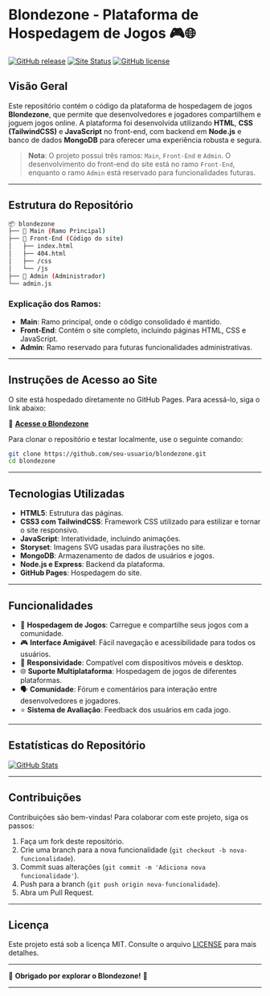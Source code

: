 # Blondezone - Plataforma de Hospedagem de Jogos 🎮🌐

[![GitHub release](https://img.shields.io/github/v/release/seu-usuario/blondezone?style=for-the-badge)](https://github.com/seu-usuario/blondezone/releases)
[![Site Status](https://img.shields.io/website-up-down-green-red/http/shields.io.svg?style=for-the-badge)](https://seu-usuario.github.io/blondezone/)
[![GitHub license](https://img.shields.io/github/license/seu-usuario/blondezone?style=for-the-badge)](https://github.com/seu-usuario/blondezone/blob/main/LICENSE)

## Visão Geral

Este repositório contém o código da plataforma de hospedagem de jogos **Blondezone**, que permite que desenvolvedores e jogadores compartilhem e joguem jogos online. A plataforma foi desenvolvida utilizando **HTML**, **CSS (TailwindCSS)** e **JavaScript** no front-end, com backend em **Node.js** e banco de dados **MongoDB** para oferecer uma experiência robusta e segura.

> **Nota**: O projeto possui três ramos: `Main`, `Front-End` e `Admin`. O desenvolvimento do front-end do site está no ramo `Front-End`, enquanto o ramo `Admin` está reservado para funcionalidades futuras.

---

## Estrutura do Repositório

```bash
📦 blondezone
├── 📂 Main (Ramo Principal)
├── 📂 Front-End (Código do site)
│   ├── index.html
│   ├── 404.html
│   ├── /css
│   └── /js
├── 📂 Admin (Administrador)
└── admin.js
```

### Explicação dos Ramos:

- **Main**: Ramo principal, onde o código consolidado é mantido.
- **Front-End**: Contém o site completo, incluindo páginas HTML, CSS e JavaScript.
- **Admin**: Ramo reservado para futuras funcionalidades administrativas.

---

## Instruções de Acesso ao Site

O site está hospedado diretamente no GitHub Pages. Para acessá-lo, siga o link abaixo:

🔗 **[Acesse o Blondezone](https://blondezone.github.io/blondezonegames/)**

Para clonar o repositório e testar localmente, use o seguinte comando:

```bash
git clone https://github.com/seu-usuario/blondezone.git
cd blondezone
```

---

## Tecnologias Utilizadas

- **HTML5**: Estrutura das páginas.
- **CSS3 com TailwindCSS**: Framework CSS utilizado para estilizar e tornar o site responsivo.
- **JavaScript**: Interatividade, incluindo animações.
- **Storyset**: Imagens SVG usadas para ilustrações no site.
- **MongoDB**: Armazenamento de dados de usuários e jogos.
- **Node.js e Express**: Backend da plataforma.
- **GitHub Pages**: Hospedagem do site.

---

## Funcionalidades

- 🚀 **Hospedagem de Jogos**: Carregue e compartilhe seus jogos com a comunidade.
- 🎮 **Interface Amigável**: Fácil navegação e acessibilidade para todos os usuários.
- 📱 **Responsividade**: Compatível com dispositivos móveis e desktop.
- 🌐 **Suporte Multiplataforma**: Hospedagem de jogos de diferentes plataformas.
- 🗣️ **Comunidade**: Fórum e comentários para interação entre desenvolvedores e jogadores.
- ⭐ **Sistema de Avaliação**: Feedback dos usuários em cada jogo.

---

## Estatísticas do Repositório

[![GitHub Stats](https://github-readme-stats.vercel.app/api?username=seu-usuario&repo=blondezone&show_icons=true&theme=radical)](https://github.com/seu-usuario/blondezone)

---

## Contribuições

Contribuições são bem-vindas! Para colaborar com este projeto, siga os passos:

1. Faça um fork deste repositório.
2. Crie uma branch para a nova funcionalidade (`git checkout -b nova-funcionalidade`).
3. Commit suas alterações (`git commit -m 'Adiciona nova funcionalidade'`).
4. Push para a branch (`git push origin nova-funcionalidade`).
5. Abra um Pull Request.

---

## Licença

Este projeto está sob a licença MIT. Consulte o arquivo [LICENSE](https://github.com/seu-usuario/blondezone/blob/main/LICENSE) para mais detalhes.

---

🎉 **Obrigado por explorar o Blondezone!** 🎉

---

